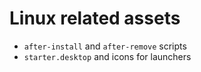 # Linux related assets

- `after-install` and `after-remove` scripts
- `starter.desktop` and icons for launchers
